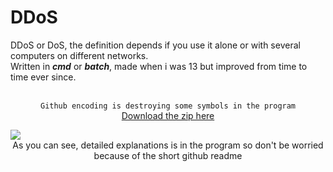 # DDoS

DDoS or DoS, the definition depends if you use it alone or with several computers on different networks.<br>
Written in ***cmd*** or ***batch***, made when i was 13 but improved from time to time ever since.<br>

<p align="center"><br>
  <code>Github encoding is destroying some symbols in the program</code><br>
  <a href="https://www.mediafire.com/file/c71mmk2kppz1njr/DDoS_3.4.zip/file">Download the zip here </a>
</p>
<img src="https://i.ibb.co/ZMp5Vqp/Ska-rmavbild-2020-01-23-kl-20-49-56.png">

<center > As you can see, detailed explanations is in the program so don't be worried because of the short github readme</center>
